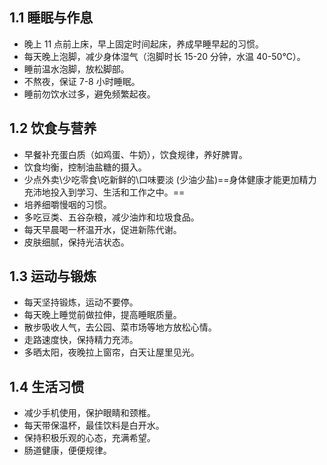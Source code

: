 ## 1.1 睡眠与作息 
   - 晚上 11 点前上床，早上固定时间起床，养成早睡早起的习惯。
   - 每天晚上泡脚，减少身体湿气（泡脚时长 15-20 分钟，水温 40-50℃）。
   - 睡前温水泡脚，放松脚部。
   - 不熬夜，保证 7-8 小时睡眠。
   - 睡前勿饮水过多，避免频繁起夜。

## 1.2 饮食与营养
   - 早餐补充蛋白质（如鸡蛋、牛奶），饮食规律，养好脾胃。
   - 饮食均衡，控制油盐糖的摄入。
   - 少点外卖\少吃零食\吃新鲜的\口味要淡 (少油少盐)==身体健康才能更加精力充沛地投入到学习、生活和工作之中。==
   - 培养细嚼慢咽的习惯。
   - 多吃豆类、五谷杂粮，减少油炸和垃圾食品。
   - 每天早晨喝一杯温开水，促进新陈代谢。
   - 皮肤细腻，保持光洁状态。

## 1.3 运动与锻炼 
   - 每天坚持锻炼，运动不要停。
   - 每天晚上睡觉前做拉伸，提高睡眠质量。
   - 散步吸收人气，去公园、菜市场等地方放松心情。
   - 走路速度快，保持精力充沛。
   - 多晒太阳，夜晚拉上窗帘，白天让屋里见光。

## 1.4 生活习惯 
   - 减少手机使用，保护眼睛和颈椎。
   - 每天带保温杯，最佳饮料是白开水。
   - 保持积极乐观的心态，充满希望。
   - 肠道健康，便便规律。
